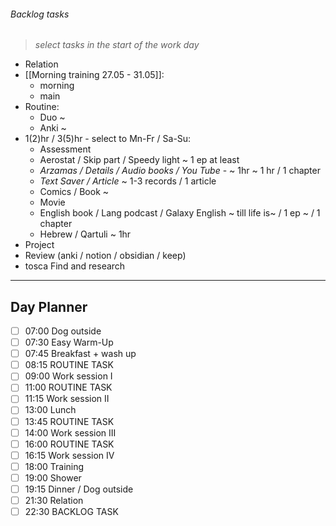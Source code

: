 ###### Backlog tasks
>_select tasks in the start of the work day_
* Relation
* [[Morning training 27.05 - 31.05]]:
	* morning
	* main
* Routine:
	* Duo ~
	* Anki ~
* 1(2)hr / 3(5)hr - select to Mn-Fr / Sa-Su:
	* Assessment
	* Aerostat / Skip part / Speedy light ~ 1 ep at least
	* _Arzamas / Details / Audio books / You Tube_ - ~ 1hr ~ 1 hr / 1 chapter
	* *Text Saver / Article* ~ 1-3 records / 1 article
	* Comics / Book ~
	* Movie
	* English book / Lang podcast / Galaxy English ~ till life is~ / 1 ep ~ / 1 chapter
	* Hebrew / Qartuli ~ 1hr
* Project
* Review (anki / notion / obsidian / keep)
* tosca Find and research
___
## Day Planner
- [ ] 07:00 Dog outside
- [ ] 07:30 Easy Warm-Up
- [ ] 07:45 Breakfast + wash up
- [ ] 08:15 ROUTINE TASK
- [ ] 09:00 Work session I 
- [ ] 11:00 ROUTINE TASK
- [ ] 11:15 Work session II
- [ ] 13:00 Lunch
- [ ] 13:45 ROUTINE TASK
- [ ] 14:00 Work session III
- [ ] 16:00 ROUTINE TASK
- [ ] 16:15 Work session IV
- [ ] 18:00 Training
- [ ] 19:00 Shower
- [ ] 19:15 Dinner / Dog outside
- [ ] 21:30 Relation
- [ ] 22:30 BACKLOG TASK